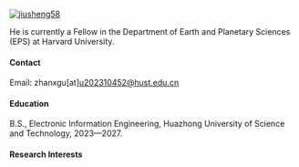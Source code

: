 

[![jiusheng58](https://img.shields.io/badge/senli1073-github-blue?logo=github)](https://github.com/jiusheng58)

He is currently a Fellow in the Department of Earth and Planetary Sciences (EPS) at Harvard University.

#### Contact

Email: zhanxgu[at]u202310452@hust.edu.cn

#### Education
B.S., Electronic Information Engineering, Huazhong University of Science and Technology, 2023—2027.


#### Research Interests


